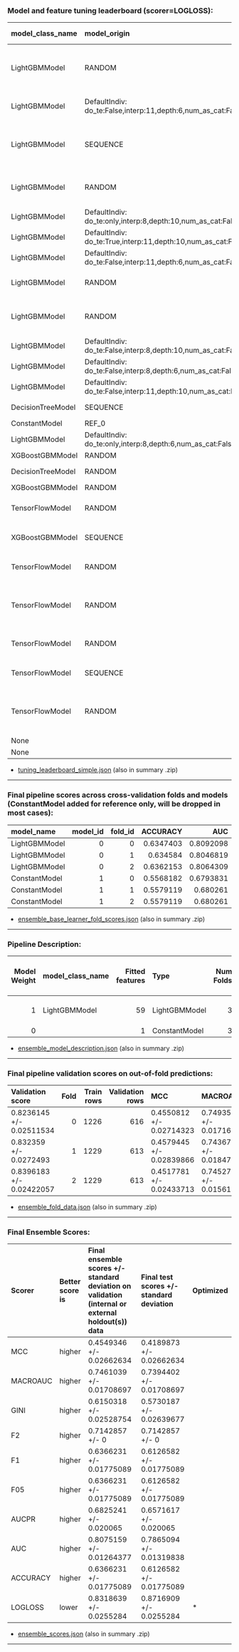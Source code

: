 ### Model and feature tuning leaderboard (scorer=LOGLOSS):

| model_class_name   | model_origin                                                  | scores             | scores_sd            | tournament scores   | rel_scores         | rel_tournament scores   |   nfeatures | feature cost   |   job order | job status   | activation   | add_attention   | add_wide   | booster       | boosting_type   | chunk_size   | colsample_bytree   | disable_gpus   | dropout   | early_stopping_rounds   | enable_early_stopping_rounds   | ensemble_level   | epochs   | eval_metric   | gamma   | grow_policy   | interpretability   | l1   | l2   | layers          | learning_rate   | lossguide   | max_bin   | max_delta_step   | max_depth   | max_leaves   | min_child_samples   | min_child_weight   | min_data_in_bin   | n_estimators   | n_jobs   | num_class   | num_classes   | objective      | ort_loss   | ort_loss_tau   | pred_gap   | pred_periods   | random_state   | reg_alpha   | reg_lambda   | scale_pos_weight   | seed      | strategy   | subsample   | subsample_freq   | train_shape   | tree_method   | valid_shape   | training_times     |   best_iterations | transformers_used                                                                                                            | from_brain   | derived_from_brain   |   from_brain_count |   derived_from_brain_count | is_best   | good   |
|:-------------------|:--------------------------------------------------------------|:-------------------|:---------------------|:--------------------|:-------------------|:------------------------|------------:|:---------------|------------:|:-------------|:-------------|:----------------|:-----------|:--------------|:----------------|:-------------|:-------------------|:---------------|:----------|:------------------------|:-------------------------------|:-----------------|:---------|:--------------|:--------|:--------------|:-------------------|:-----|:-----|:----------------|:----------------|:------------|:----------|:-----------------|:------------|:-------------|:--------------------|:-------------------|:------------------|:---------------|:---------|:------------|:--------------|:---------------|:-----------|:---------------|:-----------|:---------------|:---------------|:------------|:-------------|:-------------------|:----------|:-----------|:------------|:-----------------|:--------------|:--------------|:--------------|:-------------------|------------------:|:-----------------------------------------------------------------------------------------------------------------------------|:-------------|:---------------------|-------------------:|---------------------------:|:----------|:-------|
| LightGBMModel      | RANDOM                                                        | 0.8457160195430338 | 0.02504910817803153  | 0.8457160195430338  | 1.0000000000000002 | 1.0000000000000002      |          60 | 60.0           |          18 | PASSED       |              |                 |            | lightgbm      | gbdt            |              | 0.5                | True           |           | 30                      | True                           | 1                |          | mlogloss      | 10      | depthwise     | 8                  |      |      |                 | 0.05            | False       | 64        | 0.0              | 10.0        | 0.0          | 1                   | 1                  | 1                 | 600            | 4        | 3           | 3             | multi:softprob |            |                |            |                | 101644526      | 2.0         | 0            | 1.0                | 101644526 |            | 0.5         | 1                | (1842, 2)     | hist          |               | 4.795397996902466  |                91 | ['CVTargetEncodeTransformer', 'FrequentTransformer', 'TextCNNTransformer', 'TextCharCNNTransformer', 'TextTransformer']      | False        | False                |                  0 |                          0 |           | +      |
| LightGBMModel      | DefaultIndiv: do_te:False,interp:11,depth:6,num_as_cat:False  | 0.8498065077570591 | 0.03104747607668469  | 0.8498065077570591  | 0.9951865652043291 | 0.9951865652043291      |          56 | 56.0           |           0 | PASSED       |              |                 |            | lightgbm      | gbdt            |              | 0.4                | True           |           | 30                      | True                           | 1                |          | mlogloss      | 0       | lossguide     | 8                  |      |      |                 | 0.05            | False       | 128       | 0.0              | 0.0         | 8.0          | 10                  | 1                  | 3                 | 600            | 4        | 3           | 3             | multi:softprob |            |                |            |                | 290176261      | 0.0         | 0.5          | 1.0                | 290176261 |            | 0.8         | 5                | (1842, 2)     | hist          |               | 3.6948421001434326 |                79 | ['TextBiGRUTransformer', 'TextCNNTransformer', 'TextTransformer']                                                            | True         | False                |                  1 |                          1 | *         | +      |
| LightGBMModel      | SEQUENCE                                                      | 0.8567626164987221 | 0.02452836646215858  | 0.8567626164987221  | 0.9871065838506918 | 0.9871065838506918      |          62 | 62.0           |          16 | PASSED       |              |                 |            | lightgbm      | gbdt            |              | 0.8                | True           |           | 30                      | True                           | 1                |          | mlogloss      | 0       | depthwise     | 8                  |      |      |                 | 0.05            | False       | 256       | 0                | 6.0         | 0.0          | 1                   | 1                  | 1                 | 600            | 4        | 3           | 3             | multi:softprob |            |                |            |                | 101644526      | 0.0         | 1.0          | 1                  | 101644526 |            | 0.7         | 1                | (1842, 2)     | hist          |               | 5.450654745101929  |                43 | ['CVTargetEncodeTransformer', 'TextBiGRUTransformer', 'TextCNNTransformer', 'TextCharCNNTransformer', 'TextTransformer']     | False        | False                |                  0 |                          0 |           |        |
| LightGBMModel      | RANDOM                                                        | 0.8640927712332099 | 0.02394827600632389  | 0.8640927712332099  | 0.9787328950062281 | 0.9787328950062281      |          57 | 57.0           |          17 | PASSED       |              |                 |            | lightgbm      | gbdt            |              | 0.7                | True           |           | 30                      | True                           | 1                |          | mlogloss      | 0.1     | lossguide     | 8                  |      |      |                 | 0.05            | False       | 64        | 0.0              | 0.0         | 1024.0       | 1                   | 1                  | 1                 | 600            | 4        | 3           | 3             | multi:softprob |            |                |            |                | 101644526      | 0.0         | 0.1          | 1.0                | 101644526 |            | 0.6         | 10               | (1842, 2)     | hist          |               | 5.275796890258789  |                33 | ['CVTargetEncodeTransformer', 'FrequentTransformer', 'TextBiGRUTransformer', 'TextTransformer']                              | False        | False                |                  0 |                          0 |           |        |
| LightGBMModel      | DefaultIndiv: do_te:only,interp:8,depth:10,num_as_cat:False   | 0.8732541437385524 | 0.02555628166240907  | 0.8732541437385524  | 0.9684649372774539 | 0.9684649372774539      |          53 | 53.0           |           7 | PASSED       |              |                 |            | lightgbm      | gbdt            |              | 0.8                | True           |           | 30                      | True                           | 1                |          | mlogloss      | 0       | depthwise     | 8                  |      |      |                 | 0.05            | False       | 256       | 0                | 10.0        | 0.0          | 1                   | 1                  | 1                 | 600            | 4        | 3           | 3             | multi:softprob |            |                |            |                | 101644526      | 0.0         | 1.0          | 1                  | 101644526 |            | 0.7         | 1                | (1842, 2)     | hist          |               | 12.682661294937134 |                47 | ['CVTargetEncodeTransformer', 'TextTransformer']                                                                             | False        | False                |                  0 |                          0 |           |        |
| LightGBMModel      | DefaultIndiv: do_te:True,interp:11,depth:10,num_as_cat:False  | 0.8802006057340496 | 0.023475907311176557 | 0.8802006057340496  | 0.960821901318442  | 0.960821901318442       |           6 | 6.0            |          10 | PASSED       |              |                 |            | lightgbm      | gbdt            |              | 0.8                | True           |           | 30                      | True                           | 1                |          | mlogloss      | 0       | depthwise     | 8                  |      |      |                 | 0.05            | False       | 256       | 0                | 10.0        | 0.0          | 1                   | 1                  | 1                 | 600            | 4        | 3           | 3             | multi:softprob |            |                |            |                | 101644526      | 0.0         | 1.0          | 1                  | 101644526 |            | 0.7         | 1                | (1842, 2)     | hist          |               | 4.6699769496917725 |                31 | ['CVTargetEncodeTransformer', 'TextCNNTransformer']                                                                          | False        | False                |                  0 |                          0 |           |        |
| LightGBMModel      | DefaultIndiv: do_te:False,interp:11,depth:6,num_as_cat:False  | 0.8807569819706964 | 0.022622469276835217 | 0.8807569819706964  | 0.9602149478857854 | 0.9602149478857854      |           4 | 4.0            |          13 | PASSED       |              |                 |            | lightgbm      | gbdt            |              | 0.8                | True           |           | 30                      | True                           | 1                |          | mlogloss      | 0       | depthwise     | 8                  |      |      |                 | 0.05            | False       | 256       | 0                | 6.0         | 0.0          | 1                   | 1                  | 1                 | 600            | 4        | 3           | 3             | multi:softprob |            |                |            |                | 101644526      | 0.0         | 1.0          | 1                  | 101644526 |            | 0.7         | 1                | (1842, 2)     | hist          |               | 2.4316964149475098 |                29 | ['FrequentTransformer', 'TextCNNTransformer']                                                                                | False        | False                |                  0 |                          0 |           |        |
| LightGBMModel      | RANDOM                                                        | 0.8821689080397062 | 0.023404849795188733 | 0.8821689080397062  | 0.95867810782668   | 0.95867810782668        |           7 | 7.0            |          15 | PASSED       |              |                 |            | lightgbm      | gbdt            |              | 0.45               | True           |           | 30                      | True                           | 1                |          | mlogloss      | 0       | lossguide     | 8                  |      |      |                 | 0.05            | False       | 64        | 0.0              | 0.0         | 1024.0       | 1                   | 1                  | 1                 | 600            | 4        | 3           | 3             | multi:softprob |            |                |            |                | 101644526      | 0.0         | 10.0         | 1.0                | 101644526 |            | 0.6         | 10               | (1842, 2)     | hist          |               | 3.37506365776062   |                62 | ['CVTargetEncodeTransformer', 'FrequentTransformer', 'TextCNNTransformer']                                                   | False        | False                |                  0 |                          0 |           |        |
| LightGBMModel      | RANDOM                                                        | 0.8862794343958135 | 0.026127115674430636 | 0.8862794343958135  | 0.9542317994996328 | 0.9542317994996328      |          12 | 12.0           |          19 | PASSED       |              |                 |            | lightgbm      | gbdt            |              | 0.3                | True           |           | 30                      | True                           | 1                |          | mlogloss      | 0       | lossguide     | 8                  |      |      |                 | 0.05            | False       | 64        | 0.0              | 0.0         | 1024.0       | 1                   | 1                  | 1                 | 600            | 4        | 3           | 3             | multi:softprob |            |                |            |                | 101644526      | 0.0         | 0.5          | 1.0                | 101644526 |            | 0.9         | 1                | (1842, 2)     | hist          |               | 7.850370645523071  |                45 | ['CVTargetEncodeTransformer', 'TextBiGRUTransformer', 'TextCNNTransformer', 'TextCharCNNTransformer']                        | False        | False                |                  0 |                          0 |           |        |
| LightGBMModel      | DefaultIndiv: do_te:False,interp:8,depth:10,num_as_cat:False  | 0.8871499074247514 | 0.022300011970464325 | 0.8871499074247514  | 0.953295505601761  | 0.953295505601761       |           4 | 4.0            |           5 | PASSED       |              |                 |            | lightgbm      | gbdt            |              | 0.8                | True           |           | 30                      | True                           | 1                |          | mlogloss      | 0       | depthwise     | 8                  |      |      |                 | 0.05            | False       | 256       | 0                | 10.0        | 0.0          | 1                   | 1                  | 1                 | 600            | 4        | 3           | 3             | multi:softprob |            |                |            |                | 101644526      | 0.0         | 1.0          | 1                  | 101644526 |            | 0.7         | 1                | (1842, 2)     | hist          |               | 3.8599958419799805 |                25 | ['FrequentTransformer', 'TextCNNTransformer']                                                                                | False        | False                |                  0 |                          0 |           |        |
| LightGBMModel      | DefaultIndiv: do_te:False,interp:8,depth:6,num_as_cat:False   | 0.905084492851374  | 0.03193307712787672  | 0.905084492851374   | 0.9344056010491285 | 0.9344056010491285      |           4 | 4.0            |           6 | PASSED       |              |                 |            | lightgbm      | gbdt            |              | 0.8                | True           |           | 30                      | True                           | 1                |          | mlogloss      | 0       | depthwise     | 8                  |      |      |                 | 0.05            | False       | 256       | 0                | 6.0         | 0.0          | 1                   | 1                  | 1                 | 600            | 4        | 3           | 3             | multi:softprob |            |                |            |                | 101644526      | 0.0         | 1.0          | 1                  | 101644526 |            | 0.7         | 1                | (1842, 2)     | hist          |               | 2.195885419845581  |                23 | ['FrequentTransformer', 'TextBiGRUTransformer']                                                                              | False        | False                |                  0 |                          0 |           |        |
| LightGBMModel      | DefaultIndiv: do_te:False,interp:11,depth:10,num_as_cat:False | 0.9077763403914855 | 0.030209053195561976 | 0.9077763403914855  | 0.9316347892238659 | 0.9316347892238659      |           4 | 4.0            |          12 | PASSED       |              |                 |            | lightgbm      | gbdt            |              | 0.8                | True           |           | 30                      | True                           | 1                |          | mlogloss      | 0       | depthwise     | 8                  |      |      |                 | 0.05            | False       | 256       | 0                | 10.0        | 0.0          | 1                   | 1                  | 1                 | 600            | 4        | 3           | 3             | multi:softprob |            |                |            |                | 101644526      | 0.0         | 1.0          | 1                  | 101644526 |            | 0.7         | 1                | (1842, 2)     | hist          |               | 3.5433225631713867 |                21 | ['FrequentTransformer', 'TextBiGRUTransformer']                                                                              | False        | False                |                  0 |                          0 |           |        |
| DecisionTreeModel  | SEQUENCE                                                      | 0.9567200890581239 | 0.0330383062170836   | 0.9567200890581239  | 0.8839743507169671 | 0.8839743507169671      |           6 | 6.0            |           9 | PASSED       |              |                 |            | decision tree | gbdt            |              | 1.0                | True           |           | 1                       | True                           | 1                |          | mlogloss      | 0       | lossguide     | 8                  |      |      |                 | 1.0             | False       | 256       | 0                | 10.0        | 128.0        | 1                   | 1                  | 1                 | 1              | 4        | 3           | 3             | multi:softprob |            |                |            |                | 101644526      | 0.0         | 1.0          | 1                  | 101644526 |            | 1.0         | 0                | (1842, 2)     | hist          |               | 1.6518652439117432 |                 1 | ['CVTargetEncodeTransformer', 'TextCNNTransformer']                                                                          | False        | False                |                  0 |                          0 |           |        |
| ConstantModel      | REF_0                                                         | 0.9906691930837658 | 0.018451216723796023 | 0.9906691930837658  | 0.8536815573223591 | 0.8536815573223591      |           1 | 1.0            |          20 | PASSED       |              |                 |            | constant      | gbdt            |              | 0.8                | True           |           | 30                      | True                           | 1                |          | mlogloss      | 0       | depthwise     | 8                  |      |      |                 | 0.05            | False       | 256       | 0                | 6.0         | 0.0          | 1                   | 1                  | 1                 | 600            | 4        | 3           | 3             | multi:softprob |            |                |            |                | 101644526      | 0.0         | 1.0          | 1                  | 101644526 |            | 0.7         | 1                | (1842, 2)     | hist          |               | 1.322662115097046  |                 1 | ['CatOriginalTransformer']                                                                                                   | False        | False                |                  0 |                          0 |           |        |
| LightGBMModel      | DefaultIndiv: do_te:only,interp:8,depth:6,num_as_cat:False    | 0.9908819753262322 | 0.01866031104689349  | 0.9908819753262322  | 0.8534982375318668 | 0.8534982375318668      |           6 | 6.0            |           8 | PASSED       |              |                 |            | lightgbm      | gbdt            |              | 0.8                | True           |           | 30                      | True                           | 1                |          | mlogloss      | 0       | depthwise     | 8                  |      |      |                 | 0.05            | False       | 256       | 0                | 6.0         | 0.0          | 1                   | 1                  | 1                 | 600            | 4        | 3           | 3             | multi:softprob |            |                |            |                | 101644526      | 0.0         | 1.0          | 1                  | 101644526 |            | 0.7         | 1                | (1842, 2)     | hist          |               | 2.164961338043213  |                 2 | ['CVTargetEncodeTransformer', 'TextCharCNNTransformer']                                                                      | False        | False                |                  0 |                          0 |           |        |
| XGBoostGBMModel    | RANDOM                                                        | 0.9909975151473732 | 0.017933749977133675 | 0.9909975151473732  | 0.8533987286711469 | 0.8533987286711469      |           3 | 3.0            |           2 | PASSED       |              |                 |            | gbtree        |                 |              | 0.3                | True           |           | 30                      |                                | 1                |          | mlogloss      | 0.01    | lossguide     | 8                  |      |      |                 | 0.05            | False       | 64        | 0.0              | 0.0         | 1024.0       |                     | 1                  |                   | 600            | 4        | 3           | 3             | multi:softprob |            |                |            |                | 101644526      | 0.0         | 10.0         | 1.0                | 101644526 |            | 0.6         |                  | (1842, 2)     | hist          |               | 4.134029388427734  |                96 | ['CVTargetEncodeTransformer']                                                                                                | False        | False                |                  0 |                          0 |           |        |
| DecisionTreeModel  | RANDOM                                                        | 0.9911715087354335 | 0.018545841022165853 | 0.9911715087354335  | 0.8532489201813559 | 0.8532489201813559      |           3 | 3.0            |           3 | PASSED       |              |                 |            | decision tree | gbdt            |              | 1.0                | True           |           | 1                       | True                           | 1                |          | mlogloss      | 0       | lossguide     | 8                  |      |      |                 | 1.0             | False       | 256       | 0                | 4.0         | 32.0         | 1                   | 1                  | 1                 | 1              | 4        | 3           | 3             | multi:softprob |            |                |            |                | 101644526      | 0.0         | 1.0          | 1                  | 101644526 |            | 1.0         | 0                | (1842, 2)     | hist          |               | 1.5770041942596436 |                 1 | ['CVTargetEncodeTransformer']                                                                                                | False        | False                |                  0 |                          0 |           |        |
| XGBoostGBMModel    | RANDOM                                                        | 0.9914583790602126 | 0.01776857444655626  | 0.9914583790602126  | 0.853002039626388  | 0.853002039626388       |           3 | 3.0            |           4 | PASSED       |              |                 |            | gbtree        |                 |              | 0.4                | True           |           | 30                      |                                | 1                |          | mlogloss      | 0.001   | lossguide     | 8                  |      |      |                 | 0.05            | False       | 64        | 0.0              | 0.0         | 1024.0       |                     | 1                  |                   | 600            | 4        | 3           | 3             | multi:softprob |            |                |            |                | 101644526      | 0.0         | 1.0          | 1.0                | 101644526 |            | 0.9         |                  | (1842, 2)     | hist          |               | 3.633633613586426  |               107 | ['CVTargetEncodeTransformer']                                                                                                | False        | False                |                  0 |                          0 |           |        |
| TensorFlowModel    | RANDOM                                                        | 0.993877453332471  | 0.01595846179598511  | 0.993877453332471   | 0.8509258527873313 | 0.8509258527873313      |           3 | 3.0            |          21 | PASSED       | elu          | True            | False      | tensorflow    |                 | 1000         |                    | True           | 0.4       |                         |                                | 1                | 10       |               |         |               | 8                  | 0.0  | 0.0  | (100, 100, 100) | 0.001           | False       |           |                  | 0.0         | 0.0          |                     |                    |                   |                | 4        | 3           | 3             |                | 0.5        | 0.01           |            |                | 101644526      |             |              |                    | 101644526 | 1cycle     |             |                  | (1842, 2)     |               |               | 64.94290947914124  |                10 | ['CVTargetEncodeTransformer']                                                                                                | False        | False                |                  0 |                          0 |           |        |
| XGBoostGBMModel    | SEQUENCE                                                      | 1.0107422881016337 | 0.0340021260814037   | 1.0107422881016337  | 0.8367276500634495 | 0.8367276500634495      |           7 | 7.0            |          14 | PASSED       |              |                 |            | gbtree        |                 |              | 0.8                | True           |           | 30                      |                                | 1                |          | mlogloss      | 0       | depthwise     | 8                  |      |      |                 | 0.05            | False       | 256       | 0                | 6.0         | 0.0          |                     | 1                  |                   | 600            | 4        | 3           | 3             | multi:softprob |            |                |            |                | 101644526      | 0.0         | 1.0          | 1                  | 101644526 |            | 0.7         |                  | (1842, 2)     | hist          |               | 4.356834650039673  |                32 | ['CVTargetEncodeTransformer', 'FrequentTransformer', 'TextCharCNNTransformer']                                               | False        | False                |                  0 |                          0 |           |        |
| TensorFlowModel    | RANDOM                                                        | 1.1457227215749135 | 0.20938032496784503  | 1.1457227215749135  | 0.7381506918013379 | 0.7381506918013379      |          56 | 56.0           |          23 | PASSED       | selu         | False           | False      | tensorflow    |                 | 1000         |                    | True           | 0.2       |                         |                                | 1                | 10       |               |         |               | 8                  | 0.0  | 0.0  | (100, 100, 100) | 0.01            | False       |           |                  | 0.0         | 0.0          |                     |                    |                   |                | 4        | 3           | 3             |                | 0.5        | 0.01           |            |                | 101644526      |             |              |                    | 101644526 | 1cycle     |             |                  | (1842, 2)     |               |               | 36.894896268844604 |                10 | ['CVTargetEncodeTransformer', 'TextBiGRUTransformer', 'TextTransformer']                                                     | False        | False                |                  0 |                          0 |           |        |
| TensorFlowModel    | RANDOM                                                        | 1.3386947460937548 | 0.23023244982655341  | 1.3386947460937548  | 0.6317467234489355 | 0.6317467234489355      |          60 | 60.0           |          25 | PASSED       | elu          | True            | False      | tensorflow    |                 | 1000         |                    | True           | 0.3       |                         |                                | 1                | 5        |               |         |               | 8                  | 0.0  | 0.0  | (100, 100)      | 0.001           | False       |           |                  | 0.0         | 0.0          |                     |                    |                   |                | 4        | 3           | 3             |                | 0.5        | 0.01           |            |                | 101644526      |             |              |                    | 101644526 | 1cycle     |             |                  | (1842, 2)     |               |               | 37.1879825592041   |                 5 | ['CVTargetEncodeTransformer', 'FrequentTransformer', 'TextBiGRUTransformer', 'TextCharCNNTransformer', 'TextTransformer']    | False        | False                |                  0 |                          0 |           |        |
| TensorFlowModel    | RANDOM                                                        | 1.630264715247155  | 0.3187858854473598   | 1.630264715247155   | 0.5187599361216747 | 0.5187599361216747      |          54 | 54.0           |          24 | PASSED       | elu          | False           | False      | tensorflow    |                 | 1000         |                    | True           | 0.2       |                         |                                | 1                | 10       |               |         |               | 8                  | 0.0  | 0.0  | (500, 500, 500) | 0.001           | False       |           |                  | 0.0         | 0.0          |                     |                    |                   |                | 4        | 3           | 3             |                | 0.5        | 0.01           |            |                | 101644526      |             |              |                    | 101644526 | 1cycle     |             |                  | (1842, 2)     |               |               | 64.83412981033325  |                10 | ['CVTargetEncodeTransformer', 'FrequentTransformer', 'TextTransformer']                                                      | False        | False                |                  0 |                          0 |           |        |
| TensorFlowModel    | SEQUENCE                                                      | 1.8371301864386602 | 0.19576923670380558  | 1.8371301864386602  | 0.4603462649440669 | 0.4603462649440669      |          56 | 56.0           |          22 | PASSED       | elu          | False           | False      | tensorflow    |                 | 1000         |                    | True           | 0.3       |                         |                                | 1                | 5        |               |         |               | 8                  | 0.0  | 0.0  | (500, 500, 500) | 0.01            | False       |           |                  | 0.0         | 0.0          |                     | 1                  |                   |                | 4        | 3           | 3             |                | 0.5        | 0.01           |            |                | 101644526      |             |              |                    | 101644526 | 1cycle     |             |                  | (1842, 2)     |               |               | 40.18468713760376  |                 5 | ['CVTargetEncodeTransformer', 'TextTransformer']                                                                             | False        | False                |                  0 |                          0 |           |        |
| TensorFlowModel    | RANDOM                                                        | 2.279829249822587  | 0.3236593919723075   | 2.279829249822587   | 0.3709558597903097 | 0.3709558597903097      |          13 | 13.0           |          26 | PASSED       | elu          | True            | False      | tensorflow    |                 | 1000         |                    | True           | 0.5       |                         |                                | 1                | 5        |               |         |               | 8                  | 0.0  | 0.0  | (500, 500, 500) | 0.001           | False       |           |                  | 0.0         | 0.0          |                     |                    |                   |                | 4        | 3           | 3             |                | 0.5        | 0.01           |            |                | 101644526      |             |              |                    | 101644526 | 1cycle     |             |                  | (1842, 2)     |               |               | 42.669397830963135 |                 5 | ['CVTargetEncodeTransformer', 'FrequentTransformer', 'TextBiGRUTransformer', 'TextCNNTransformer', 'TextCharCNNTransformer'] | False        | False                |                  0 |                          0 |           |        |
| None               |                                                               |                    |                      |                     |                    |                         |           0 |                |          -3 | Unknown      |              |                 |            |               |                 |              |                    |                |           |                         |                                |                  |          |               |         |               |                    |      |      |                 |                 |             |           |                  |             |              |                     |                    |                   |                |          |             |               |                |            |                |            |                |                |             |              |                    |           |            |             |                  |               |               |               |                    |                 0 | []                                                                                                                           | False        | False                |                 -1 |                         -1 |           |        |
| None               |                                                               |                    |                      |                     |                    |                         |           0 |                |          -4 | Unknown      |              |                 |            |               |                 |              |                    |                |           |                         |                                |                  |          |               |         |               |                    |      |      |                 |                 |             |           |                  |             |              |                     |                    |                   |                |          |             |               |                |            |                |            |                |                |             |              |                    |           |            |             |                  |               |               |               |                    |                 0 | []                                                                                                                           | False        | False                |                 -1 |                         -1 |           |        |

* [tuning_leaderboard_simple.json](/files/h2oai_experiment_917018be-7b51-11ea-8759-0242ac110002/tuning_leaderboard_simple.json) (also in summary .zip)
---


### Final pipeline scores across cross-validation folds and models (ConstantModel added for reference only, will be dropped in most cases):

| model_name    |   model_id |   fold_id |   ACCURACY |       AUC |     AUCPR |       F05 |        F1 |        F2 |      GINI |   LOGLOSS |   MACROAUC |       MCC |
|:--------------|-----------:|----------:|-----------:|----------:|----------:|----------:|----------:|----------:|----------:|----------:|-----------:|----------:|
| LightGBMModel |          0 |         0 |  0.6347403 | 0.8092098 | 0.6847102 | 0.6347403 | 0.6347403 | 0.7142857 | 0.6184195 | 0.8282838 |  0.7452726 | 0.4521104 |
| LightGBMModel |          0 |         1 |  0.634584  | 0.8046819 | 0.6862412 | 0.634584  | 0.634584  | 0.7142857 | 0.6093637 | 0.8359059 |  0.7418288 | 0.451876  |
| LightGBMModel |          0 |         2 |  0.6362153 | 0.8064309 | 0.6714719 | 0.6362153 | 0.6362153 | 0.7142857 | 0.6128619 | 0.8354526 |  0.7485522 | 0.454323  |
| ConstantModel |          1 |         0 |  0.5568182 | 0.6793831 | 0.4743545 | 0.5568182 | 0.5568182 | 0.7142857 | 0.3587662 | 0.9913641 |  0.5       | 0.3352273 |
| ConstantModel |          1 |         1 |  0.5579119 | 0.680261  | 0.475261  | 0.5579119 | 0.5579119 | 0.7142857 | 0.360522  | 0.9903212 |  0.5       | 0.3368679 |
| ConstantModel |          1 |         2 |  0.5579119 | 0.680261  | 0.475261  | 0.5579119 | 0.5579119 | 0.7142857 | 0.360522  | 0.9903212 |  0.5       | 0.3368679 |

* [ensemble_base_learner_fold_scores.json](/files/h2oai_experiment_917018be-7b51-11ea-8759-0242ac110002/ensemble_base_learner_fold_scores.json) (also in summary .zip)
---


### Pipeline Description:

|   Model Weight | model_class_name   |   Fitted features | Type          |   Num Folds | booster   | max_depth   | max_leaves   | subsample   | colsample_bytree   | tree_method   | grow_policy   | random_state   | learning rate   | Target Transformer   | Fit iterations [each fold]   |
|---------------:|:-------------------|------------------:|:--------------|------------:|:----------|:------------|:-------------|:------------|:-------------------|:--------------|:--------------|:---------------|:----------------|:---------------------|:-----------------------------|
|              1 | LightGBMModel      |                59 | LightGBMModel |           3 | lightgbm  | 0           | 32           | 0.4         | 0.45               | hist          | lossguide     | 101644526      | 0.03            | LabelEncoder         | [211, 177, 204]              |
|              0 |                    |                 1 | ConstantModel |           3 | constant  |             |              |             |                    |               |               |                |                 | LabelEncoder         | []                           |

* [ensemble_model_description.json](/files/h2oai_experiment_917018be-7b51-11ea-8759-0242ac110002/ensemble_model_description.json) (also in summary .zip)
---


### Final pipeline validation scores on out-of-fold predictions:

| Validation score         |   Fold |   Train rows |   Validation rows | MCC                      | MACROAUC                 | GINI                     | F2              | F1                       | F05                      | AUCPR                    | AUC                      | ACCURACY                 | LOGLOSS                  |
|:-------------------------|-------:|-------------:|------------------:|:-------------------------|:-------------------------|:-------------------------|:----------------|:-------------------------|:-------------------------|:-------------------------|:-------------------------|:-------------------------|:-------------------------|
| 0.8236145 +/- 0.02511534 |      0 |         1226 |               616 | 0.4550812 +/- 0.02714323 | 0.749357 +/- 0.01716852  | 0.6232695 +/- 0.02485366 | 0.7142857 +/- 0 | 0.6367208 +/- 0.01809549 | 0.6367208 +/- 0.01809549 | 0.6893597 +/- 0.02139636 | 0.8116347 +/- 0.01242683 | 0.6367208 +/- 0.01809549 | 0.8236145 +/- 0.02511534 |
| 0.832359 +/- 0.0272493   |      1 |         1229 |               613 | 0.4579445 +/- 0.02839866 | 0.7436763 +/- 0.0184737  | 0.6129609 +/- 0.02904999 | 0.7142857 +/- 0 | 0.6386297 +/- 0.01893244 | 0.6386297 +/- 0.01893244 | 0.6888241 +/- 0.02072754 | 0.8064804 +/- 0.014525   | 0.6386297 +/- 0.01893244 | 0.832359 +/- 0.0272493   |
| 0.8396183 +/- 0.02422057 |      2 |         1229 |               613 | 0.4517781 +/- 0.02433713 | 0.7452783 +/- 0.01561869 | 0.6088652 +/- 0.02195896 | 0.7142857 +/- 0 | 0.6345188 +/- 0.01622475 | 0.6345188 +/- 0.01622475 | 0.6693885 +/- 0.0180711  | 0.8044326 +/- 0.01097948 | 0.6345188 +/- 0.01622475 | 0.8396183 +/- 0.02422057 |

* [ensemble_fold_data.json](/files/h2oai_experiment_917018be-7b51-11ea-8759-0242ac110002/ensemble_fold_data.json) (also in summary .zip)
---


### Final Ensemble Scores:

| Scorer   | Better score is   | Final ensemble scores +/- standard deviation on validation (internal or external holdout(s)) data   | Final test scores +/- standard deviation   | Optimized   |
|:---------|:------------------|:----------------------------------------------------------------------------------------------------|:-------------------------------------------|:------------|
| MCC      | higher            | 0.4549346 +/- 0.02662634                                                                            | 0.4189873 +/- 0.02662634                   |             |
| MACROAUC | higher            | 0.7461039 +/- 0.01708697                                                                            | 0.7394402 +/- 0.01708697                   |             |
| GINI     | higher            | 0.6150318 +/- 0.02528754                                                                            | 0.5730187 +/- 0.02639677                   |             |
| F2       | higher            | 0.7142857 +/- 0                                                                                     | 0.7142857 +/- 0                            |             |
| F1       | higher            | 0.6366231 +/- 0.01775089                                                                            | 0.6126582 +/- 0.01775089                   |             |
| F05      | higher            | 0.6366231 +/- 0.01775089                                                                            | 0.6126582 +/- 0.01775089                   |             |
| AUCPR    | higher            | 0.6825241 +/- 0.020065                                                                              | 0.6571617 +/- 0.020065                     |             |
| AUC      | higher            | 0.8075159 +/- 0.01264377                                                                            | 0.7865094 +/- 0.01319838                   |             |
| ACCURACY | higher            | 0.6366231 +/- 0.01775089                                                                            | 0.6126582 +/- 0.01775089                   |             |
| LOGLOSS  | lower             | 0.8318639 +/- 0.0255284                                                                             | 0.8716909 +/- 0.0255284                    | *           |

* [ensemble_scores.json](/files/h2oai_experiment_917018be-7b51-11ea-8759-0242ac110002/ensemble_scores.json) (also in summary .zip)
---


